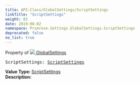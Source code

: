 ```yaml
---
title: API:Class/GlobalSettings/ScriptSettings
linkTitle: "ScriptSettings"
weight: 83
date: 2019-08-02
namespace: Primrose.Settings.GlobalSettings.ScriptSettings
deprecated: false
no_list: true
---
```

Property of <a href="/docs/api-reference/Class/GlobalSettings"><img src="/icons/silk/folder_config.png"/>&nbsp;GlobalSettings</a>
<pre class="method-declaration">
ScriptSettings: <a class="type" href="/docs/api-reference/Class/ScriptSettings">ScriptSettings</a></pre>
<b>Value Type: </b>
<a class="type" href="/docs/api-reference/Class/ScriptSettings">ScriptSettings</a>
<br/>
<b>Description: </b>